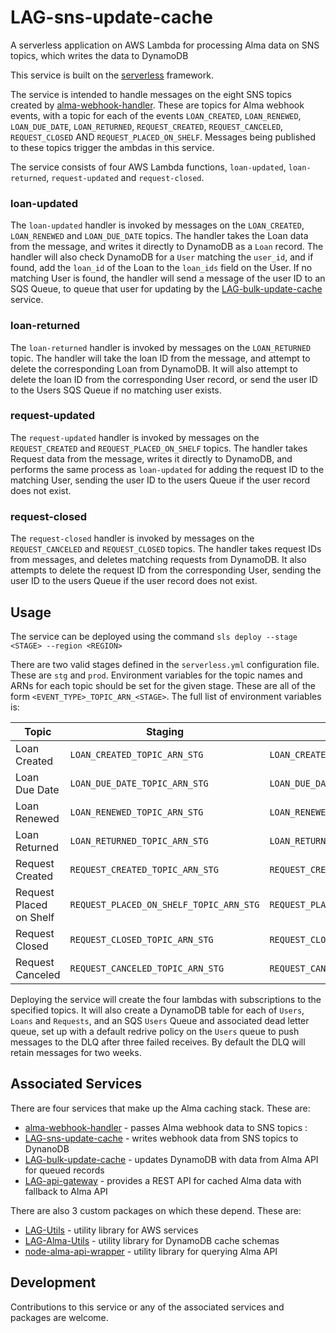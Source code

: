# LAG-sns-update-cache
A serverless application on AWS Lambda for processing Alma data on SNS topics, which writes the data to DynamoDB

This service is built on the [serverless](https://serverless.com/) framework.

The service is intended to handle messages on the eight SNS topics created by [alma-webhook-handler](https://github.com/lulibrary/alma-webhook-handler). These are topics for Alma webhook events, with a topic for each of the events `LOAN_CREATED`, `LOAN_RENEWED`, `LOAN_DUE_DATE`, `LOAN_RETURNED`, `REQUEST_CREATED`, `REQUEST_CANCELED`, `REQUEST_CLOSED` AND `REQUEST_PLACED_ON_SHELF`. Messages being published to these topics trigger the ambdas in this service.

The service consists of four AWS Lambda functions, `loan-updated`, `loan-returned`, `request-updated` and `request-closed`.

### loan-updated
The `loan-updated` handler is invoked by messages on the `LOAN_CREATED`, `LOAN_RENEWED` and `LOAN_DUE_DATE` topics. The handler takes the Loan data from the message, and writes it directly to DynamoDB as a `Loan` record. The handler will also check DynamoDB for a `User` matching the `user_id`, and if found, add the `loan_id` of the Loan to the `loan_ids` field on the User. If no matching User is found, the handler will send a message of the user ID to an SQS Queue, to queue that user for updating by the [LAG-bulk-update-cache](https://github.com/lulibrary/LAG-bulk-update-cache) service.

### loan-returned
The `loan-returned` handler is invoked by messages on the `LOAN_RETURNED` topic. The handler will take the loan ID from the message, and attempt to delete the corresponding Loan from DynamoDB. It will also attempt to delete the loan ID from the corresponding User record, or send the user ID to the Users SQS Queue if no matching user exists.

### request-updated
The `request-updated` handler is invoked by messages on the `REQUEST_CREATED` and `REQUEST_PLACED_ON_SHELF` topics. The handler takes Request data from the message, writes it directly to DynamoDB, and performs the same process as `loan-updated` for adding the request ID to the matching User, sending the user ID to the users Queue if the user record does not exist.

### request-closed
The `request-closed` handler is invoked by messages on the `REQUEST_CANCELED` and `REQUEST_CLOSED` topics. The handler takes request IDs from messages, and deletes matching requests from DynamoDB. It also attempts to delete the request ID from the corresponding User, sending the user ID to the users Queue if the user record does not exist.

## Usage

The service can be deployed using the command
`sls deploy --stage <STAGE> --region <REGION>`

There are two valid stages defined in the `serverless.yml` configuration file. These are `stg` and `prod`. Environment variables for the topic names and ARNs for each topic should be set for the given stage. These are all of the form `<EVENT_TYPE>_TOPIC_ARN_<STAGE>`. The full list of environment variables is:

Topic | Staging | Production
--- | --- | ---
Loan Created | `LOAN_CREATED_TOPIC_ARN_STG` | `LOAN_CREATED_TOPIC_ARN_PROD`
Loan Due Date | `LOAN_DUE_DATE_TOPIC_ARN_STG` | `LOAN_DUE_DATE_TOPIC_ARN_PROD`
Loan Renewed | `LOAN_RENEWED_TOPIC_ARN_STG` | `LOAN_RENEWED_TOPIC_ARN_PROD`
Loan Returned | `LOAN_RETURNED_TOPIC_ARN_STG` | `LOAN_RETURNED_TOPIC_ARN_PROD`
Request Created | `REQUEST_CREATED_TOPIC_ARN_STG` | `REQUEST_CREATED_TOPIC_ARN_PROD`
Request Placed on Shelf | `REQUEST_PLACED_ON_SHELF_TOPIC_ARN_STG` | `REQUEST_PLACED_ON_SHELF_TOPIC_ARN_PROD`
Request Closed | `REQUEST_CLOSED_TOPIC_ARN_STG` | `REQUEST_CLOSED_TOPIC_ARN_PROD`
Request Canceled | `REQUEST_CANCELED_TOPIC_ARN_STG` | `REQUEST_CANCELED_TOPIC_ARN_PROD`

Deploying the service will create the four lambdas with subscriptions to the specified topics. It will also create a DynamoDB table for each of `Users`, `Loans` and `Requests`, and an SQS `Users` Queue and associated dead letter queue, set up with a default redrive policy on the `Users` queue to push messages to the DLQ after three failed receives. By default the DLQ will retain messages for two weeks.

## Associated Services

There are four services that make up the Alma caching stack. These are:

- [alma-webhook-handler](https://github.com/lulibrary/alma-webhook-handler)       -   passes Alma webhook data to SNS topics :
- [LAG-sns-update-cache](https://github.com/lulibrary/LAG-sns-update-cache)       -   writes webhook data from SNS topics to  DynanoDB
- [LAG-bulk-update-cache](https://github.com/lulibrary/LAG-bulk-update-cache)     -   updates DynamoDB with data from Alma API for queued records
- [LAG-api-gateway](https://github.com/lulibrary/LAG-api-gateway)                 -   provides a REST API for cached Alma data with fallback to Alma API

There are also 3 custom packages on which these depend. These are:
- [LAG-Utils](https://github.com/lulibrary/LAG-Utils)                             -   utility library for AWS services
- [LAG-Alma-Utils](https://github.com/lulibrary/LAG-Alma-Utils)                   -   utility library for DynamoDB cache schemas
- [node-alma-api-wrapper](https://github.com/lulibrary/node-alma-api-wrapper)     -   utility library for querying Alma API


## Development
Contributions to this service or any of the associated services and packages are welcome.
